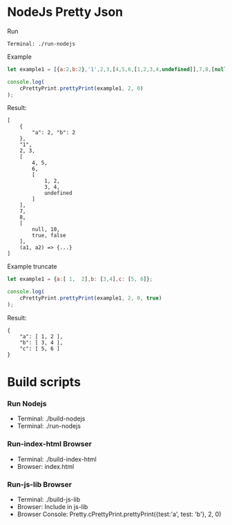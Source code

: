 # NodeJs Pretty Json 

Run
```
Terminal: ./run-nodejs
```

Example
```javascript
let example1 = [{a:2,b:2},'1',2,3,[4,5,6,[1,2,3,4,undefined]],7,8,[null,10, true, false], (a: string,b: string) => {return a+b}];

console.log(
    cPrettyPrint.prettyPrint(example1, 2, 0)
);
```
Result:
```
[
    {
        "a": 2, "b": 2
    },
    "1",
    2, 3,
    [
        4, 5,
        6,
        [
            1, 2,
            3, 4,
            undefined
        ]
    ],
    7,
    8,
    [
        null, 10,
        true, false
    ],
    (a1, a2) => {...}
]
```

Example truncate
```javascript
let example1 = {a:[ 1,  2],b: [3,4],c: [5, 6]};

console.log(
    cPrettyPrint.prettyPrint(example1, 2, 0, true)
);
```

Result:
```
{
    "a": [ 1, 2 ],
    "b": [ 3, 4 ],
    "c": [ 5, 6 ]
}
```

# Build scripts

### Run Nodejs

* Terminal: ./build-nodejs
* Terminal: ./run-nodejs

### Run-index-html Browser

* Terminal: ./build-index-html
* Browser: index.html

### Run-js-lib Browser

* Terminal: ./build-js-lib
* Browser: Include in js-lib
* Browser Console: Pretty.cPrettyPrint.prettyPrint({test:'a', test: 'b'}, 2, 0)
